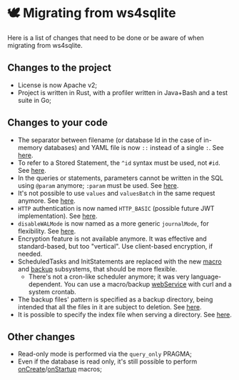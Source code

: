 # 🕊 Migrating from ws4sqlite

Here is a list of changes that need to be done or be aware of when migrating from ws4sqlite.

## Changes to the project

* License is now Apache v2;
* Project is written in Rust, with a profiler written in Java+Bash and a test suite in Go;

## Changes to your code

* The separator between filename (or database Id in the case of in-memory databases) and YAML file is now `::` instead of a single `:`. See [here](../documentation/running.md#databases-id-and-config-companion-files).
* To refer to a Stored Statement, the `^id` syntax must be used, not `#id`. See [here](../documentation/configuration-file/stored-statements.md#usage-in-requests).
* In the queries or statements, parameters cannot be written in the SQL using `@param` anymore; `:param` must be used. See [here](../documentation/the-web-services/the-query-web-service/requests.md#parameter-values-for-the-query-statement).
* It's not possible to use `values` and `valuesBatch` in the same request anymore. See [here](../documentation/the-web-services/the-query-web-service/requests.md#batch-parameter-values-for-a-statement).
* `HTTP` authentication is now named `HTTP_BASIC` (possible future JWT implementation). See [here](../documentation/the-web-services/authentication.md#mode).
* `disableWALMode` is now named as a more generic `journalMode`, for flexibility. See [here](../documentation/configuration-file/#journalmode).
* Encryption feature is not available anymore. It was effective and standard-based, but too "vertical". Use client-based encryption, if needed.
* ScheduledTasks and InitStatements are replaced with the new [macro](../documentation/macros.md) and [backup](../documentation/backup.md) subsystems, that should be more flexible.
  * There's not a cron-like scheduler anymore; it was very language-dependent. You can use a macro/backup [webService](../documentation/the-web-services/#ws-for-macros-configurable) with curl and a system crontab.
* The backup files' pattern is specified as a backup directory, being intended that all the files in it are subject to deletion. See [here](../documentation/backup.md#backupdir).
* It is possible to specify the index file when serving a directory. See [here](../documentation/running.md#index-file).

## Other changes

* Read-only mode is performed via the `query_only` PRAGMA;
* Even if the database is read only, it's still possible to perform [onCreate](../documentation/macros.md#greater-than-oncreate)/[onStartup](../documentation/macros.md#greater-than-onstartup) macros;
